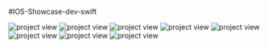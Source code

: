 #IOS-Showcase-dev-swift

![project view](https://github.com/sviridovartem/IOS-Showcase-dev-swift/raw/master/description/1.png)
![project view](https://github.com/sviridovartem/IOS-Showcase-dev-swift/raw/master/description/2.png)
![project view](https://github.com/sviridovartem/IOS-Showcase-dev-swift/raw/master/description/3.png)
![project view](https://github.com/sviridovartem/IOS-Showcase-dev-swift/raw/master/description/4.png)
![project view](https://github.com/sviridovartem/IOS-Showcase-dev-swift/raw/master/description/5.png)
![project view](https://github.com/sviridovartem/IOS-Showcase-dev-swift/raw/master/description/6.png)
![project view](https://github.com/sviridovartem/IOS-Showcase-dev-swift/raw/master/description/7.png)
![project view](https://github.com/sviridovartem/IOS-Showcase-dev-swift/raw/master/description/8.png)

<style = "background: aqua" ></style>
